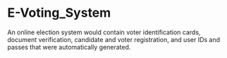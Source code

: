 # E-Voting_System
An online election system would contain voter identification cards, document verification,  candidate and voter registration, and user IDs and passes that were automatically generated.

